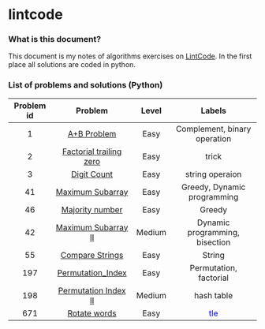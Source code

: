 # lintcode

### What is this document?
This document is my notes of algorithms exercises on [LintCode](http://lintcode.com). In the first place all solutions are coded in python.

### List of problems and solutions (Python)
| Problem id | Problem | Level | Labels |
|:----------:|:-------:|:-----:|:------:|
|1|[A+B Problem](https://github.com/mogolola/lintcode/blob/master/python/1_A%2BB_Problem.py)|Easy|Complement, binary operation|
|2|[Factorial trailing zero](https://github.com/mogolola/lintcode/blob/master/python/2_Trailing%20Zeros.py)|Easy|trick|
|3|[Digit Count](https://github.com/mogolola/lintcode/blob/master/python/3_Digit_count.py)|Easy|string operaion|
|41|[Maximum Subarray](https://github.com/mogolola/lintcode/blob/master/python/41_Maximum_Subarray.py)|Easy|Greedy, Dynamic programming|
|46|[Majority number](https://github.com/mogolola/lintcode/blob/master/python/46_Majority_Number.py)|Easy|Greedy|
|42|[Maximum Subarray II](https://github.com/mogolola/lintcode/blob/master/python/42_Maximum_Subarray_2.py)|Medium|Dynamic programming, bisection|
|55|[Compare Strings](https://github.com/mogolola/lintcode/blob/master/python/55_Compare_strings.py)|Easy|String|
|197|[Permutation_Index](https://github.com/mogolola/lintcode/blob/master/python/197_Permutation_Index.py)|Easy|Permutation, factorial|
|198|[Permutation Index II](https://github.com/mogolola/lintcode/blob/master/python/198_Permutation_Index_II.py)|Medium|hash table|
|671|[Rotate words](https://github.com/mogolola/lintcode/blob/master/python/671_Rotate_words(tle).py)|Easy| <span style="color:blue">tle</span>|
